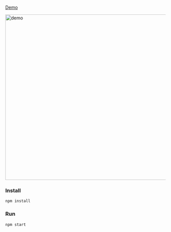 <a href="https://admiring-bardeen-9dd0d8.netlify.app" target="_blank">Demo</a>

<img width="518" alt="demo" src="https://user-images.githubusercontent.com/6517308/218296456-10afc8d8-e16d-4d9e-92a5-e5c748bfa05a.png">

### Install
`npm install`

### Run
`npm start`
